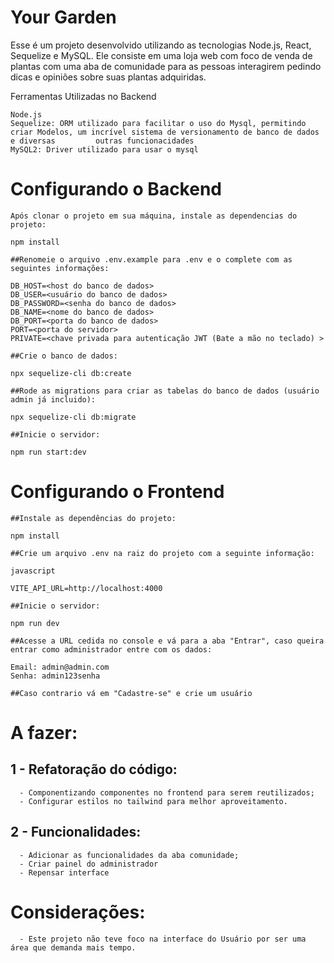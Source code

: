 # Your Garden

Esse é um projeto desenvolvido utilizando as tecnologias Node.js, React, Sequelize e MySQL. Ele consiste em uma loja web com foco de venda de plantas com uma aba de comunidade para as pessoas interagirem pedindo dicas e opiniões sobre suas plantas adquiridas.

Ferramentas Utilizadas no Backend

    Node.js
    Sequelize: ORM utilizado para facilitar o uso do Mysql, permitindo criar Modelos, um incrível sistema de versionamento de banco de dados e diversas         outras funcionacidades
    MySQL2: Driver utilizado para usar o mysql

# Configurando o Backend

    Após clonar o projeto em sua máquina, instale as dependencias do projeto:

    npm install

    ##Renomeie o arquivo .env.example para .env e o complete com as seguintes informações:

    DB_HOST=<host do banco de dados>
    DB_USER=<usuário do banco de dados>
    DB_PASSWORD=<senha do banco de dados>
    DB_NAME=<nome do banco de dados>
    DB_PORT=<porta do banco de dados>
    PORT=<porta do servidor>
    PRIVATE=<chave privada para autenticação JWT (Bate a mão no teclado) >

    ##Crie o banco de dados:

    npx sequelize-cli db:create

    ##Rode as migrations para criar as tabelas do banco de dados (usuário admin já incluido):

    npx sequelize-cli db:migrate

    ##Inicie o servidor:
    
    npm run start:dev

# Configurando o Frontend

    ##Instale as dependências do projeto:

    npm install

    ##Crie um arquivo .env na raiz do projeto com a seguinte informação:

    javascript

    VITE_API_URL=http://localhost:4000

    ##Inicie o servidor:

    npm run dev
   
    ##Acesse a URL cedida no console e vá para a aba "Entrar", caso queira entrar como administrador entre com os dados:

    Email: admin@admin.com
    Senha: admin123senha

    ##Caso contrario vá em "Cadastre-se" e crie um usuário 
   
# A fazer:

## 1 - Refatoração do código: 
      - Componentizando componentes no frontend para serem reutilizados;
      - Configurar estilos no tailwind para melhor aproveitamento.
## 2 - Funcionalidades:
      - Adicionar as funcionalidades da aba comunidade;
      - Criar painel do administrador 
      - Repensar interface

# Considerações:

      - Este projeto não teve foco na interface do Usuário por ser uma área que demanda mais tempo.


